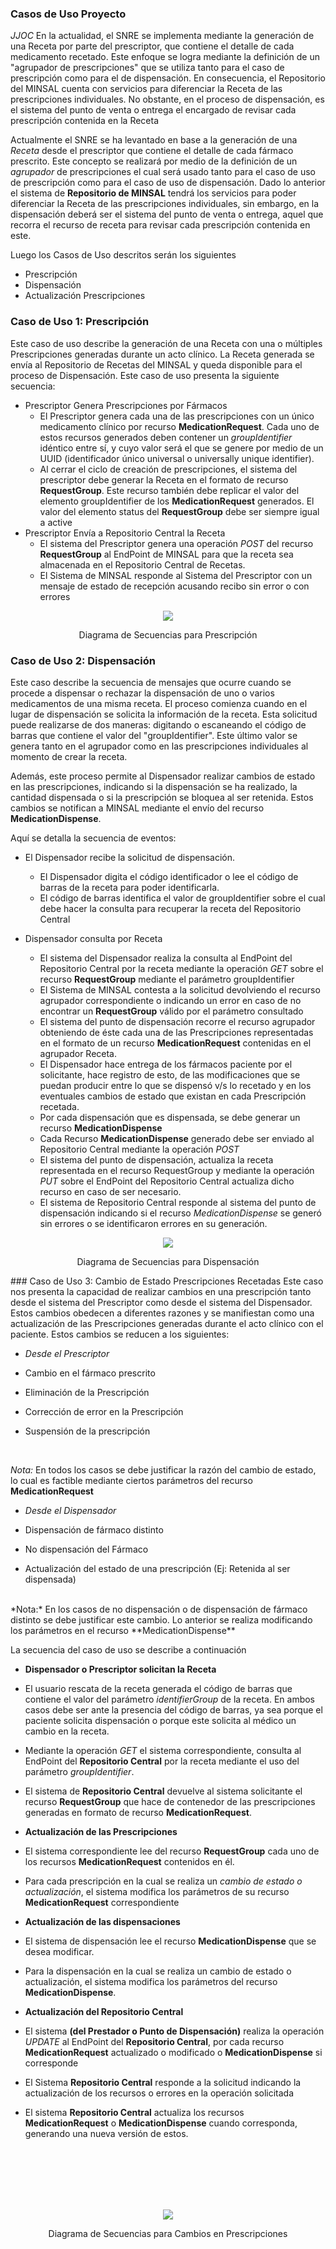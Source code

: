 ### Casos de Uso Proyecto

*JJOC*
En la actualidad, el SNRE se implementa mediante la generación de una Receta por parte del prescriptor, que contiene el detalle de cada medicamento recetado. Este enfoque se logra mediante la definición de un "agrupador de prescripciones" que se utiliza tanto para el caso de prescripción como para el de dispensación. En consecuencia, el Repositorio del MINSAL cuenta con servicios para diferenciar la Receta de las prescripciones individuales. No obstante, en el proceso de dispensación, es el sistema del punto de venta o entrega el encargado de revisar cada prescripción contenida en la Receta

Actualmente el SNRE se ha levantado en base a la generación de una *Receta* desde el prescriptor que contiene el detalle de cada fármaco prescrito. Este concepto se realizará por medio de la definición de un *agrupador* de prescripciones el cual será usado tanto para el caso de uso de prescripción como para el caso de uso de dispensación. Dado lo anterior el sistema de **Repositorio de  MINSAL** tendrá los servicios para poder diferenciar la Receta de las prescripciones individuales, sin embargo, en la dispensación deberá ser el sistema del punto de venta o entrega, aquel que recorra el recurso de receta para revisar cada prescripción contenida en este.

Luego los Casos de Uso descritos serán los siguientes

* Prescripción
* Dispensación
* Actualización Prescripciones


### Caso de Uso 1: Prescripción
Este caso de uso describe la generación de una Receta con una o múltiples Prescripciones generadas durante un acto clínico. La Receta generada se envía al Repositorio de Recetas del MINSAL y queda disponible para el proceso de Dispensación. Este caso de uso presenta la siguiente secuencia:

* Prescriptor Genera Prescripciones por Fármacos
  * El Prescriptor genera cada una de las prescripciones con un único medicamento clínico por recurso **MedicationRequest**. Cada uno de estos recursos generados deben contener un *groupIdentifier* idéntico entre sí, y cuyo valor será el que se genere por medio de un UUID (identificador único universal o universally unique identifier).
  * Al cerrar el ciclo de creación de prescripciones, el sistema del prescriptor debe generar la Receta en el formato de recurso **RequestGroup**. Este recurso también debe replicar el valor del elemento groupIdentifier de los **MedicationRequest** generados. El valor del elemento status del **RequestGroup** debe ser siempre igual a active
* Prescriptor Envía a Repositorio Central la Receta
  * El sistema del Prescriptor genera una operación *POST* del recurso **RequestGroup** al EndPoint de MINSAL para que la receta sea almacenada en el Repositorio Central de Recetas.
  * El Sistema de MINSAL responde al Sistema del Prescriptor con un mensaje de estado de recepción acusando recibo sin error o con errores


<div align="center">
  <img src="DS_Presc.png"> 
  <p>Diagrama de Secuencias para Prescripción</p>
</div>

### Caso de Uso 2: Dispensación

Este caso describe la secuencia de mensajes que ocurre cuando se procede a dispensar o rechazar la dispensación de uno o varios medicamentos de una misma receta. El proceso comienza cuando en el lugar de dispensación se solicita la información de la receta. Esta solicitud puede realizarse de dos maneras: digitando o escaneando el código de barras que contiene el valor del "groupIdentifier". Este último valor se genera tanto en el agrupador como en las prescripciones individuales al momento de crear la receta.

Además, este proceso permite al Dispensador realizar cambios de estado en las prescripciones, indicando si la dispensación se ha realizado, la cantidad dispensada o si la prescripción se bloquea al ser retenida. Estos cambios se notifican a MINSAL mediante el envío del recurso **MedicationDispense**.

Aquí se detalla la secuencia de eventos:

* El Dispensador recibe la solicitud de dispensación.
  * El Dispensador digita el código identificador o lee el código de barras de la receta para poder identificarla.
  * El código de barras identifica el valor de groupIdentifier sobre el cual debe hacer la consulta para recuperar la receta del Repositorio Central

* Dispensador consulta por Receta
  * El sistema del Dispensador realiza la consulta al EndPoint del Repositorio Central por la receta mediante la operación *GET* sobre el recurso **RequestGroup** mediante el parámetro groupIdentifier
  * El Sistema de MINSAL contesta a la solicitud devolviendo el recurso agrupador correspondiente o indicando un error en caso de no encontrar un **RequestGroup** válido por el parámetro consultado
  * El sistema del punto de dispensación recorre el recurso agrupador obteniendo de éste cada una de las Prescripciones representadas en el formato de un recurso **MedicationRequest** contenidas en el agrupador Receta.
  * El Dispensador hace entrega de los fármacos paciente por el solicitante, hace registro de esto, de las modificaciones que se puedan producir entre lo que se dispensó v/s lo recetado y en los eventuales cambios de estado que existan en cada Prescripción recetada.
  * Por cada dispensación que es dispensada, se debe generar un recurso **MedicationDispense**
  * Cada Recurso **MedicationDispense** generado debe ser enviado al Repositorio Central mediante la operación *POST*
  * El sistema del punto de dispensación, actualiza la receta representada en el recurso RequestGroup y mediante la operación *PUT* sobre el EndPoint del Repositorio Central actualiza dicho recurso en caso de ser necesario.
  * El sistema de Repositorio Central responde al sistema del punto de dispensación indicando si el recurso *MedicationDispense* se generó sin errores o se identificaron errores en su generación.

<div align="center">
  <img src="DS_Dispen.png"> 
  <p>Diagrama de Secuencias para Dispensación</p>
</div>
### Caso de Uso 3: Cambio de Estado Prescripciones Recetadas
Este caso nos presenta la capacidad de realizar cambios en una prescripción tanto desde el sistema del Prescriptor como desde el sistema del Dispensador. Estos cambios obedecen a diferentes razones y se manifiestan como una actualización de las Prescripciones generadas durante el acto clínico con el paciente.
Estos cambios se reducen a los siguientes:

* *Desde el Prescriptor*

*  Cambio en el fármaco prescrito 
*  Eliminación de la Prescripción
*  Corrección de error en la Prescripción
*  Suspensión de la prescripción
<br>

*Nota:* En todos los casos se debe justificar la razón del cambio de estado, lo cual es factible mediante ciertos parámetros del recurso **MedicationRequest**
<br>

* *Desde el Dispensador*

*  Dispensación de fármaco distinto
*  No dispensación del Fármaco
*  Actualización del estado de una prescripción (Ej: Retenida al ser dispensada)
<br>
*Nota:* En los casos de no dispensación o de dispensación de fármaco distinto se debe justificar este cambio. Lo anterior se realiza modificando los parámetros en el recurso **MedicationDispense**
<br>

La secuencia del caso de uso se describe a continuación

* **Dispensador o Prescriptor solicitan la Receta**

*  El usuario rescata de la receta generada el código de barras que contiene el valor del parámetro *identifierGroup* de la receta. En ambos casos debe ser ante la presencia del código de barras, ya sea porque el paciente solicita dispensación o porque este solicita al médico un cambio en la receta.
*  Mediante la operación *GET* el sistema correspondiente, consulta al EndPoint del **Repositorio Central** por la receta mediante el uso del parámetro *groupIdentifier*.
*  El sistema de **Repositorio Central** devuelve al sistema solicitante el recurso **RequestGroup** que hace de contenedor de las prescripciones generadas en formato de recurso **MedicationRequest**.

* **Actualización de las Prescripciones**

*  El sistema correspondiente lee del recurso **RequestGroup** cada uno de los recursos **MedicationRequest** contenidos en él.
*  Para cada prescripción en la cual se realiza un *cambio de estado o actualización*, el sistema modifica los parámetros de su recurso **MedicationRequest** correspondiente

* **Actualización de las dispensaciones**

* El sistema de dispensación lee el recurso **MedicationDispense** que se desea modificar.
* Para la dispensación en la cual se realiza un cambio de estado o actualización, el sistema modifica los parámetros del recurso **MedicationDispense**.
* **Actualización del Repositorio Central**
* El sistema **(del Prestador o Punto de Dispensación)** realiza la operación *UPDATE* al EndPoint del **Repositorio Central**, por cada recurso **MedicationRequest** actualizado o modificado o **MedicationDispense** si corresponde
* El Sistema **Repositorio Central** responde a la solicitud indicando la actualización de los recursos o errores en la operación solicitada
* El sistema **Repositorio Central** actualiza los recursos **MedicationRequest** o **MedicationDispense** cuando corresponda, generando una nueva versión de estos.

<br><br>
<br>
<br>
<br>

<div align="center">
  <img src="DS_Cambio.png"> 
  <p>Diagrama de Secuencias para Cambios en Prescripciones</p>
</div>








